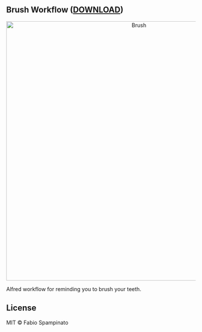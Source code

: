
## Brush Workflow ([DOWNLOAD](https://github.com/fabiospampinato/alfred-brush-workflow/raw/master/brush.alfredworkflow))

<p align="center">
  <img src="resources/demo.gif" alt="Brush" width="690">
</p>

Alfred workflow for reminding you to brush your teeth.

## License

MIT © Fabio Spampinato
